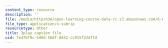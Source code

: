 ```yaml
---
content_type: resource
description: ''
file: /media/https%3A/open-learning-course-data-rc.s3.amazonaws.com/6-003-signals-and-systems-fall-2011/7e47bf9c5d9d50df8d52cc915f22dffd_iI-ejO9hczw.vtt
file_type: application/x-subrip
resourcetype: Other
title: 3play caption file
uid: 7e47bf9c-5d9d-50df-8d52-cc915f22dffd
---
```

